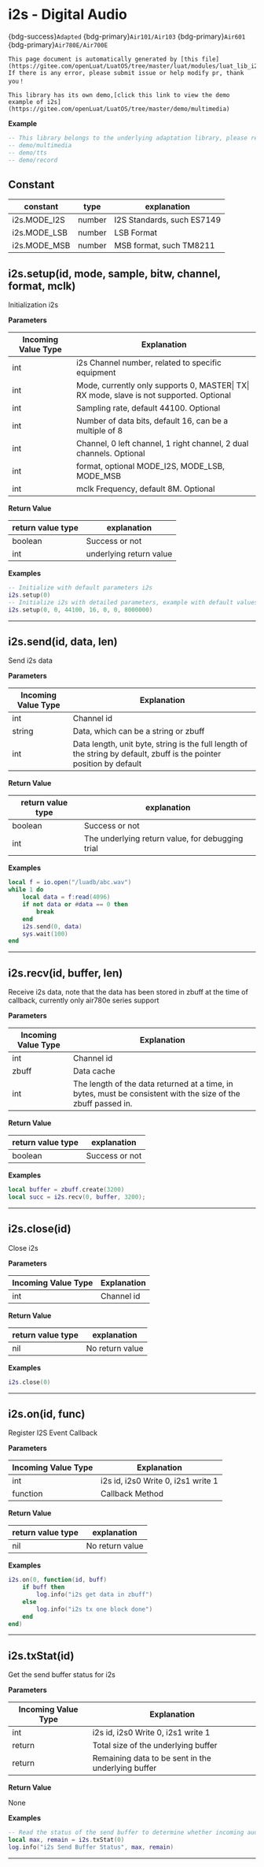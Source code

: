 # i2s - Digital Audio

{bdg-success}`Adapted` {bdg-primary}`Air101/Air103` {bdg-primary}`Air601` {bdg-primary}`Air780E/Air700E`

```{note}
This page document is automatically generated by [this file](https://gitee.com/openLuat/LuatOS/tree/master/luat/modules/luat_lib_i2s.c). If there is any error, please submit issue or help modify pr, thank you！
```

```{tip}
This library has its own demo,[click this link to view the demo example of i2s](https://gitee.com/openLuat/LuatOS/tree/master/demo/multimedia)
```

**Example**

```lua
-- This library belongs to the underlying adaptation library, please refer to the example for specific usage.
-- demo/multimedia
-- demo/tts
-- demo/record

```

## Constant

|constant | type | explanation|
|-|-|-|
|i2s.MODE_I2S|number|I2S Standards, such ES7149|
|i2s.MODE_LSB|number|LSB Format|
|i2s.MODE_MSB|number|MSB format, such TM8211|


## i2s.setup(id, mode, sample, bitw, channel, format, mclk)



Initialization i2s

**Parameters**

|Incoming Value Type | Explanation|
|-|-|
|int|i2s Channel number, related to specific equipment|
|int|Mode, currently only supports 0, MASTER\| TX\| RX mode, slave is not supported. Optional|
|int|Sampling rate, default 44100. Optional|
|int|Number of data bits, default 16, can be a multiple of 8|
|int|Channel, 0 left channel, 1 right channel, 2 dual channels. Optional|
|int|format, optional MODE_I2S, MODE_LSB, MODE_MSB|
|int|mclk Frequency, default 8M. Optional|

**Return Value**

|return value type | explanation|
|-|-|
|boolean|Success or not|
|int|underlying return value|

**Examples**

```lua
-- Initialize with default parameters i2s
i2s.setup(0)
-- Initialize i2s with detailed parameters, example with default values
i2s.setup(0, 0, 44100, 16, 0, 0, 8000000)

```

---

## i2s.send(id, data, len)



Send i2s data

**Parameters**

|Incoming Value Type | Explanation|
|-|-|
|int|Channel id|
|string|Data, which can be a string or zbuff|
|int|Data length, unit byte, string is the full length of the string by default, zbuff is the pointer position by default|

**Return Value**

|return value type | explanation|
|-|-|
|boolean|Success or not|
|int|The underlying return value, for debugging trial|

**Examples**

```lua
local f = io.open("/luadb/abc.wav")
while 1 do
    local data = f:read(4096)
    if not data or #data == 0 then
        break
    end
    i2s.send(0, data)
    sys.wait(100)
end

```

---

## i2s.recv(id, buffer, len)



Receive i2s data, note that the data has been stored in zbuff at the time of callback, currently only air780e series support

**Parameters**

|Incoming Value Type | Explanation|
|-|-|
|int|Channel id|
|zbuff|Data cache|
|int|The length of the data returned at a time, in bytes, must be consistent with the size of the zbuff passed in.|

**Return Value**

|return value type | explanation|
|-|-|
|boolean|Success or not|

**Examples**

```lua
local buffer = zbuff.create(3200)
local succ = i2s.recv(0, buffer, 3200);

```

---

## i2s.close(id)



Close i2s

**Parameters**

|Incoming Value Type | Explanation|
|-|-|
|int|Channel id|

**Return Value**

|return value type | explanation|
|-|-|
|nil|No return value|

**Examples**

```lua
i2s.close(0)

```

---

## i2s.on(id, func)



Register I2S Event Callback

**Parameters**

|Incoming Value Type | Explanation|
|-|-|
|int|i2s id, i2s0 Write 0, i2s1 write 1|
|function|Callback Method|

**Return Value**

|return value type | explanation|
|-|-|
|nil|No return value|

**Examples**

```lua
i2s.on(0, function(id, buff)
	if buff then
		log.info("i2s get data in zbuff")
	else
		log.info("i2s tx one block done")
	end
end)

```

---

## i2s.txStat(id)



Get the send buffer status for i2s

**Parameters**

|Incoming Value Type | Explanation|
|-|-|
|int|i2s id, i2s0 Write 0, i2s1 write 1|
|return|Total size of the underlying buffer|
|return|Remaining data to be sent in the underlying buffer|

**Return Value**

None

**Examples**

```lua
-- Read the status of the send buffer to determine whether incoming audio data needs to continue
local max, remain = i2s.txStat(0)
log.info("i2s Send Buffer Status", max, remain)

```

---

